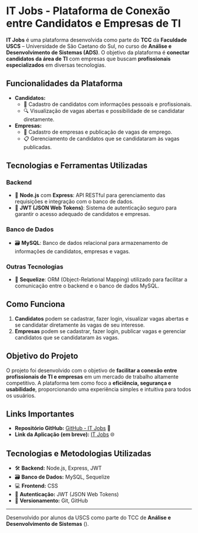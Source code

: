 # IT Jobs - Plataforma de Conexão entre Candidatos e Empresas de TI

**IT Jobs** é uma plataforma desenvolvida como parte do **TCC** da **Faculdade USCS** – Universidade de São Caetano do Sul, no curso de **Análise e Desenvolvimento de Sistemas (ADS)**. O objetivo da plataforma é **conectar candidatos da área de TI** com empresas que buscam **profissionais especializados** em diversas tecnologias.

## Funcionalidades da Plataforma
- **Candidatos:** 
  - 📄 Cadastro de candidatos com informações pessoais e profissionais.
  - 🔍 Visualização de vagas abertas e possibilidade de se candidatar diretamente.
- **Empresas:**
  - 🏢 Cadastro de empresas e publicação de vagas de emprego.
  - 📋 Gerenciamento de candidatos que se candidataram às vagas publicadas.

## Tecnologias e Ferramentas Utilizadas

### Backend
- 🔧 **Node.js** com **Express**: API RESTful para gerenciamento das requisições e integração com o banco de dados.
- 🔐 **JWT (JSON Web Tokens)**: Sistema de autenticação seguro para garantir o acesso adequado de candidatos e empresas.

### Banco de Dados
- 🗃️ **MySQL**: Banco de dados relacional para armazenamento de informações de candidatos, empresas e vagas.

### Outras Tecnologias
- 🔄 **Sequelize**: ORM (Object-Relational Mapping) utilizado para facilitar a comunicação entre o backend e o banco de dados MySQL.

## Como Funciona
1. **Candidatos** podem se cadastrar, fazer login, visualizar vagas abertas e se candidatar diretamente às vagas de seu interesse.
2. **Empresas** podem se cadastrar, fazer login, publicar vagas e gerenciar candidatos que se candidataram às vagas.

## Objetivo do Projeto
O projeto foi desenvolvido com o objetivo de **facilitar a conexão entre profissionais de TI e empresas** em um mercado de trabalho altamente competitivo. A plataforma tem como foco a **eficiência, segurança e usabilidade**, proporcionando uma experiência simples e intuitiva para todos os usuários.

## Links Importantes
- **Repositório GitHub:** [GitHub - IT Jobs](https://github.com/LisboaNi/it-jobs) 🔗
- **Link da Aplicação (em breve):** [IT Jobs]() 🌐

## Tecnologias e Metodologias Utilizadas
- 🛠️ **Backend:** Node.js, Express, JWT
- 🗃️ **Banco de Dados:** MySQL, Sequelize
- 💻 **Frontend:** CSS
- 🔐 **Autenticação:** JWT (JSON Web Tokens)
- 📂 **Versionamento:** Git, GitHub

---

Desenvolvido por alunos da USCS como parte do TCC de **Análise e Desenvolvimento de Sistemas** ().
